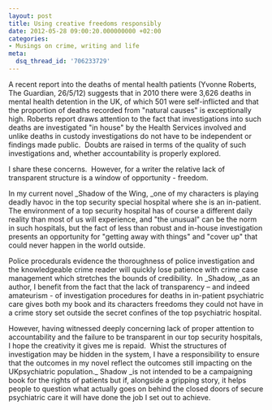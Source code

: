 ```yaml
---
layout: post
title: Using creative freedoms responsibly
date: 2012-05-28 09:00:20.000000000 +02:00
categories:
- Musings on crime, writing and life
meta:
  dsq_thread_id: '706233729'
---
```


A recent report into the deaths of mental health patients (Yvonne Roberts, The Guardian, 26/5/12) suggests that in 2010 there were 3,626 deaths in mental health detention in the UK, of which 501 were self-inflicted and that the proportion of deaths recorded from "natural causes" is exceptionally high. Roberts report draws attention to the fact that investigations into such deaths are investigated "in house" by the Health Services involved and unlike deaths in custody investigations do not have to be independent or findings made public.  Doubts are raised in terms of the quality of such investigations and, whether accountability is properly explored.

I share these concerns.  However, for a writer the relative lack of transparent structure is a window of opportunity - freedom.

In my current novel _Shadow of the Wing, _one of my characters is playing deadly havoc in the top security special hospital where she is an in-patient.  The environment of a top security hospital has of course a different daily reality than most of us will experience, and "the unusual" can be the norm in such hospitals, but the fact of less than robust and in-house investigation presents an opportunity for "getting away with things" and "cover up" that could never happen in the world outside.

Police procedurals evidence the thoroughness of police investigation and the knowledgeable crime reader will quickly lose patience with crime case management which stretches the bounds of credibility.  In _Shadow, _as an author, I benefit from the fact that the lack of transparency – and indeed amateurism - of investigation procedures for deaths in in-patient psychiatric care gives both my book and its characters freedoms they could not have in a crime story set outside the secret confines of the top psychiatric hospital.

However, having witnessed deeply concerning lack of proper attention to accountability and the failure to be transparent in our top security hospitals, I hope the creativity it gives me is repaid.  Whist the structures of investigation may be hidden in the system, I have a responsibility to ensure that the outcomes in my novel reflect the outcomes still impacting on the UKpsychiatric population._ Shadow _is not intended to be a campaigning book for the rights of patients but if, alongside a gripping story, it helps people to question what actually goes on behind the closed doors of secure psychiatric care it will have done the job I set out to achieve.
